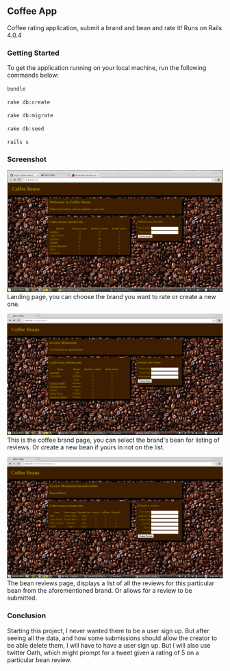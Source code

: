## Coffee App

Coffee rating application, submit a brand and bean and rate it! Runs on Rails 4.0.4

### Getting Started

To get the application running on your local machine, run the following commands below:

`bundle`

`rake db:create`

`rake db:migrate`

`rake db:seed`

`rails s`

### Screenshot

![Landing Page](https://raw.githubusercontent.com/Carpk/coffee_app/master/app/assets/images/Screenshot%20from%202014-04-13%2009:31:55.png)
Landing page, you can choose the brand you want to rate or create a new one.

![Brand Page](https://raw.githubusercontent.com/Carpk/coffee_app/master/app/assets/images/Screenshot%20from%202014-04-09%2016:40:35.png)
This is the coffee brand page, you can select the brand's bean for listing of reviews. Or create a new bean if yours in not on the list.

![Reviews Page](https://raw.githubusercontent.com/Carpk/coffee_app/master/app/assets/images/Screenshot%20from%202014-04-09%2016:40:41.png)
The bean reviews page, displays a list of all the reviews for this particular bean from the aforementioned brand. Or allows for a review to be submitted.

### Conclusion

Starting this project, I never wanted there to be a user sign up. But after seeing all the data, and how some submissions should allow the creator to be able delete them, I will have to have a user sign up. But I will also use twitter Oath, which might prompt for a tweet given a rating of 5 on a particular bean review.